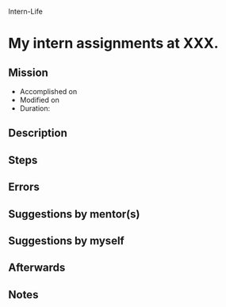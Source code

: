 Intern-Life
# My intern assignments at XXX.

## Mission 
* Accomplished on 
* Modified on 
* Duration: 


## Description


## Steps


## Errors


## Suggestions by mentor(s)


## Suggestions by myself


## Afterwards

## Notes